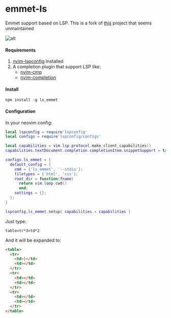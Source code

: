 # emmet-ls

Emmet support based on LSP. This is a fork of [this](https://github.com/aca/emmet-ls) project that seems unmaintained

![alt](./.image/capture.gif)

#### Requirements
1. [nvim-lspconfig](https://github.com/neovim/nvim-lspconfig) Installed
2. A completion plugin that support LSP like:
    - [nvim-cmp](https://github.com/hrsh7th/nvim-cmp)
    - [nvim-completion](https://github.com/nvim-lua/completion-nvim)

#### Install

```
npm install -g ls_emmet
```

#### Configuration

  In your neovim config:

  ```lua
  local lspconfig = require'lspconfig'
  local configs = require'lspconfig/configs'

  local capabilities = vim.lsp.protocol.make_client_capabilities()
  capabilities.textDocument.completion.completionItem.snippetSupport = true

  configs.ls_emmet = {
    default_config = {
      cmd = {'ls_emmet', '--stdio'};
      filetypes = {'html', 'css'};
      root_dir = function(fname)
        return vim.loop.cwd()
        end;
      settings = {};
    };
  }

  lspconfig.ls_emmet.setup{ capabilities = capabilities }

  ```

Just type:

```
table>tr*3>td*2
```

And it will be expanded to:

```html
<table>
  <tr>
    <td>|</td>
    <td></td>
  </tr>
  <tr>
    <td></td>
    <td></td>
  </tr>
  <tr>
    <td></td>
    <td></td>
  </tr>
</table>
```
